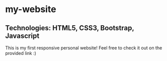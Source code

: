 # my-website

## Technologies: HTML5, CSS3, Bootstrap, Javascript

This is my first responsive personal website! Feel free to check it out on the provided link :)

